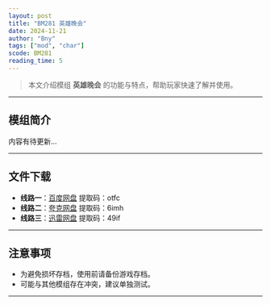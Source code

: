 ```yaml
---
layout: post
title: "BM281 英雄晚会"
date: 2024-11-21
author: "Bny"
tags: ["mod", "char"]
scode: BM281
reading_time: 5
---
```


> 本文介绍模组 **英雄晚会** 的功能与特点，帮助玩家快速了解并使用。

---

## 模组简介

内容有待更新...

---


## 文件下载
- **线路一**：[百度网盘](https://pan.baidu.com/s/1KS8QiXA9UeTMmNfiqb_D2Q?pwd=otfc)  提取码：otfc  
- **线路二**：[夸克网盘](https://pan.quark.cn/s/cfc0bbff6ab4?pwd=6imh)  提取码：6imh  
- **线路三**：[迅雷网盘](https://pan.xunlei.com/s/VOCCbS2KQNZoOrhJ3-A82byuA1?pwd=49if)  提取码：49if  

---

## 注意事项
- 为避免损坏存档，使用前请备份游戏存档。
- 可能与其他模组存在冲突，建议单独测试。

---

